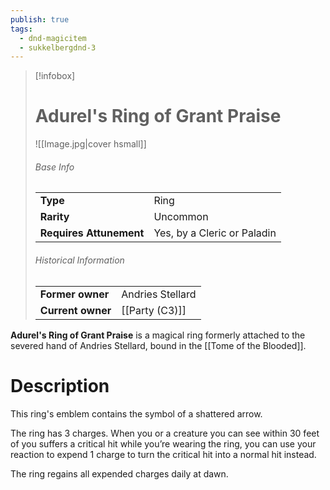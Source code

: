 ```yaml
---
publish: true
tags:
  - dnd-magicitem
  - sukkelbergdnd-3
---
```


> [!infobox]  
> # Adurel's Ring of Grant Praise
> ![[Image.jpg|cover hsmall]]
> ###### Base Info
> | | |
> |---|---|
> | **Type** | Ring |
> | **Rarity** | Uncommon |
> | **Requires Attunement** | Yes, by a Cleric or Paladin |
> ###### Historical Information
> | | |
> |---|---|
> | **Former owner** | Andries Stellard |
> | **Current owner** | [[Party (C3)]] |

**Adurel's Ring of Grant Praise** is a magical ring formerly attached to the severed hand of Andries Stellard, bound in the [[Tome of the Blooded]]. 
# Description
This ring's emblem contains the symbol of a shattered arrow. 

The ring has 3 charges. When you or a creature you can see within 30 feet of you suffers a critical hit while you’re wearing the ring, you can use your reaction to expend 1 charge to turn the critical hit into a normal hit instead.

The ring regains all expended charges daily at dawn.